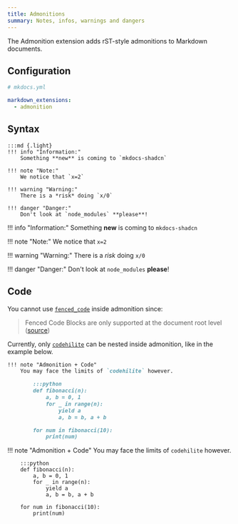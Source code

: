 ```yaml
---
title: Admonitions
summary: Notes, infos, warnings and dangers
---
```


The Admonition extension adds rST-style admonitions to Markdown documents.

## Configuration

```yaml
# mkdocs.yml

markdown_extensions:
  - admonition
```

## Syntax

    :::md {.light}
    !!! info "Information:"
        Something **new** is coming to `mkdocs-shadcn`

    !!! note "Note:"
        We notice that `x=2`

    !!! warning "Warning:"
        There is a *risk* doing `x/0`

    !!! danger "Danger:"
        Don't look at `node_modules` **please**! 


!!! info "Information:"
    Something **new** is coming to `mkdocs-shadcn`

!!! note "Note:"
    We notice that `x=2`

!!! warning "Warning:"
    There is a *risk* doing `x/0`

!!! danger "Danger:"
    Don't look at `node_modules` **please**! 

## Code

You cannot use [`fenced_code`](./fenced_code.md) inside admonition since:
> Fenced Code Blocks are only supported at the document root level ([source](https://python-markdown.github.io/extensions/fenced_code_blocks/#syntax))

Currently, only [`codehilite`](./codehilite.md) can be nested inside admonition, like in the example below.

```md
!!! note "Admonition + Code"
    You may face the limits of `codehilite` however.

        :::python
        def fibonacci(n):
            a, b = 0, 1
            for _ in range(n):
                yield a
                a, b = b, a + b

        for num in fibonacci(10):
            print(num)
```

!!! note "Admonition + Code"
    You may face the limits of `codehilite` however.

        :::python
        def fibonacci(n):
            a, b = 0, 1
            for _ in range(n):
                yield a
                a, b = b, a + b

        for num in fibonacci(10):
            print(num)
